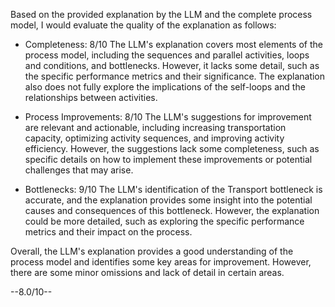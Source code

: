 Based on the provided explanation by the LLM and the complete process model, I would evaluate the quality of the explanation as follows:

* Completeness: 8/10
The LLM's explanation covers most elements of the process model, including the sequences and parallel activities, loops and conditions, and bottlenecks. However, it lacks some detail, such as the specific performance metrics and their significance. The explanation also does not fully explore the implications of the self-loops and the relationships between activities.

* Process Improvements: 8/10
The LLM's suggestions for improvement are relevant and actionable, including increasing transportation capacity, optimizing activity sequences, and improving activity efficiency. However, the suggestions lack some completeness, such as specific details on how to implement these improvements or potential challenges that may arise.

* Bottlenecks: 9/10
The LLM's identification of the Transport bottleneck is accurate, and the explanation provides some insight into the potential causes and consequences of this bottleneck. However, the explanation could be more detailed, such as exploring the specific performance metrics and their impact on the process.

Overall, the LLM's explanation provides a good understanding of the process model and identifies some key areas for improvement. However, there are some minor omissions and lack of detail in certain areas.

--8.0/10--